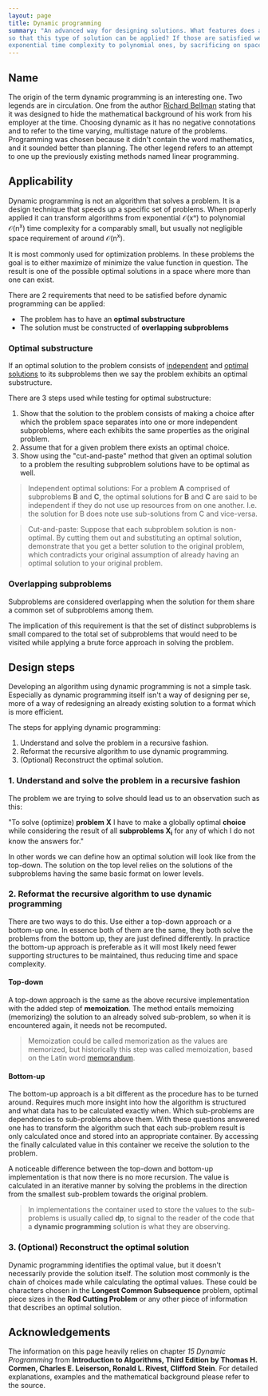 ```yaml
---
layout: page
title: Dynamic programming
summary: "An advanced way for designing solutions. What features does a problem need to display
so that this type of solution can be applied? If those are satisfied we can transform algorithms with
exponential time complexity to polynomial ones, by sacrificing on space."
---
```


## Name

The origin of the term dynamic programming is an interesting one. Two legends are
in circulation. One from the author [Richard Bellman](https://en.wikipedia.org/wiki/Richard_E._Bellman)
stating that it was designed to hide the mathematical background of
his work from his employer at the time. Choosing dynamic as it has no negative
connotations and to refer to the time varying, multistage nature of the problems.
Programming was chosen because it didn't contain the word mathematics, and it
sounded better than planning.
The other legend refers to an attempt to one up the previously existing methods
named linear programming.

## Applicability

Dynamic programming is not an algorithm that solves a problem. It is a design
technique that speeds up a specific set of problems. When properly applied it can
transform algorithms from exponential 𝒪(xⁿ) to polynomial 𝒪(n<sup>x</sup>) time
complexity for a comparably small, but usually not negligible space requirement of
around 𝒪(n<sup>x</sup>).

It is most commonly used for optimization problems. In these problems the goal is
to either maximize of minimize the value function in question. The result is
one of the possible optimal solutions in a space where more than one can exist.

There are 2 requirements that need to be satisfied before dynamic programming can
be applied:

- The problem has to have an **optimal substructure**
- The solution must be constructed of **overlapping subproblems**

### Optimal substructure

If an optimal solution to the problem consists of <u>independent</u> and
<u>optimal solutions</u> to its subproblems then we say the problem exhibits an
optimal substructure.

There are 3 steps used while testing for optimal substructure:

1. Show that the solution to the problem consists of making a choice after which
the problem space separates into one or more independent subproblems, where each
exhibits the same properties as the original problem.
2. Assume that for a given problem there exists an optimal choice.
3. Show using the "cut-and-paste" method that given an optimal solution to a
problem the resulting subproblem solutions have to be optimal as well.

> Independent optimal solutions: For a problem **A** comprised of subproblems
**B** and **C**, the optimal solutions for **B** and **C** are said to be
independent if they do not use up resources from on one
another. I.e. the solution for B does note use sub-solutions from C and vice-versa.

> Cut-and-paste: Suppose that each subproblem solution is non-optimal. By cutting
them out and substituting an optimal solution, demonstrate that you get a better
solution to the original problem, which contradicts your original assumption of
already having an optimal solution to your original problem.

### Overlapping subproblems

Subproblems are considered overlapping when the solution for them share a common
set of subproblems among them.

The implication of this requirement is that the set of distinct subproblems
is small compared to the total set of subproblems that would need to be visited
while applying a brute force approach in solving the problem.

## Design steps

Developing an algorithm using dynamic programming is not a simple task. Especially
as dynamic programming itself isn't a way of designing per se, more of a way of
redesigning an already existing solution to a format which is more efficient.

The steps for applying dynamic programming:

1. Understand and solve the problem in a recursive fashion.
2. Reformat the recursive algorithm to use dynamic programming.
3. (Optional) Reconstruct the optimal solution.

### 1. Understand and solve the problem in a recursive fashion

The problem we are trying to solve should lead us to an observation such as this:

"To solve (optimize) **problem** **X** I have to make a globally optimal **choice**
while considering the result of all **subproblems X<sub>i</sub>** for any of which
I do not know the answers for."

In other words we can define how an optimal solution will look like from the
top-down. The solution on the top level relies on the solutions of the
subproblems having the same basic format on lower levels.

### 2. Reformat the recursive algorithm to use dynamic programming

There are two ways to do this. Use either a top-down approach or a bottom-up one.
In essence both of them are the same, they both solve the problems from the bottom
up, they are just defined differently. In practice the bottom-up approach is
preferable as it will most likely need fewer supporting structures to be
maintained, thus reducing time and space complexity.

#### Top-down

A top-down approach is the same as the above recursive implementation with the
added step of **memoization**. The method entails memoizing (memorizing) the
solution to an already solved sub-problem, so when it is encountered again, it
needs not be recomputed.

> Memoization could be called memorization as the values are memorized, but
historically this step was called memoization, based on the Latin word [memorandum](https://en.wikipedia.org/wiki/Memoization#Etymology).

#### Bottom-up

The bottom-up approach is a bit different as the procedure has to be turned around.
Requires much more insight into how the algorithm is structured and what data has
to be calculated exactly when. Which sub-problems are dependencies to sub-problems
above them. With these questions answered one has to transform the algorithm such
that each sub-problem result is only calculated once and stored into an
appropriate container. By accessing the finally calculated value in this container
we receive the solution to the problem.

A noticeable difference between the top-down and bottom-up implementation is that
now there is no more recursion. The value is calculated in an iterative manner by
solving the problems in the direction from the smallest sub-problem towards the
original problem.

> In implementations the container used to store the values to the sub-problems is
usually called **dp**, to signal to the reader of the code that a **dynamic
programming** solution is what they are observing.

### 3. (Optional) Reconstruct the optimal solution

Dynamic programming identifies the optimal value, but it doesn't necessarily
provide the solution itself. The solution most commonly is the chain of choices
made while calculating the optimal values. These could be characters chosen in the
**Longest Common Subsequence** problem, optimal piece sizes in the **Rod Cutting
Problem** or any other piece of information that describes an optimal solution.

## Acknowledgements

The information on this page heavily relies on chapter *15 Dynamic Programming*
from **Introduction to Algorithms, Third Edition by Thomas H. Cormen, Charles E.
Leiserson, Ronald L. Rivest, Clifford Stein**. For detailed explanations, examples
and the mathematical background please refer to the source.
